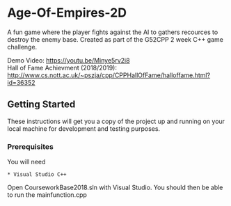 # Age-Of-Empires-2D
A fun game where the player fights against the AI to gathers recources to destroy the enemy base.
Created as part of the G52CPP 2 week C++ game challenge.

Demo Video: https://youtu.be/Minye5rv2i8  
Hall of Fame Achievment (2018/2019): http://www.cs.nott.ac.uk/~pszja/cpp/CPPHallOfFame/halloffame.html?id=36352

## Getting Started

These instructions will get you a copy of the project up and running on your local machine for development and testing purposes.

### Prerequisites

You will need
```
* Visual Studio C++
```

Open CourseworkBase2018.sln with Visual Studio. You should then be able to run the mainfunction.cpp
